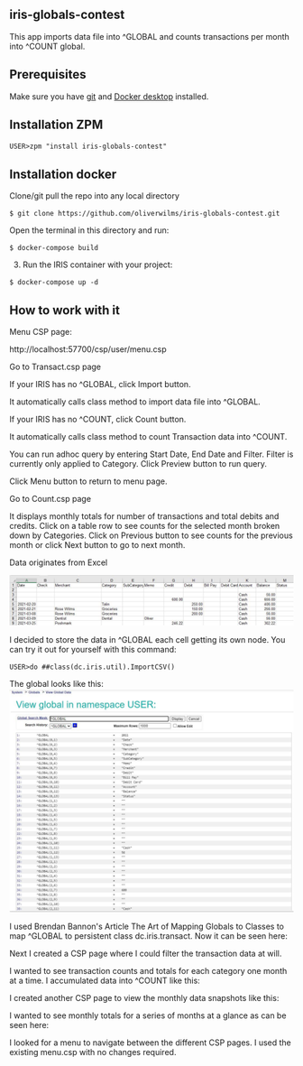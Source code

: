 ## iris-globals-contest
This app imports data file into ^GLOBAL and counts transactions per month into ^COUNT global.

## Prerequisites
Make sure you have [git](https://git-scm.com/book/en/v2/Getting-Started-Installing-Git) and [Docker desktop](https://www.docker.com/products/docker-desktop) installed.


## Installation ZPM

```
USER>zpm "install iris-globals-contest"
```

## Installation docker

Clone/git pull the repo into any local directory

```
$ git clone https://github.com/oliverwilms/iris-globals-contest.git
```

Open the terminal in this directory and run:

```
$ docker-compose build
```

3. Run the IRIS container with your project:

```
$ docker-compose up -d
```

## How to work with it

Menu CSP page:

http://localhost:57700/csp/user/menu.csp

Go to Transact.csp page

If your IRIS has no ^GLOBAL, click Import button.

It automatically calls class method to import data file into ^GLOBAL.

If your IRIS has no ^COUNT, click Count button.

It automatically calls class method to count Transaction data into ^COUNT.

You can run adhoc query by entering Start Date, End Date and Filter. Filter is currently only applied to Category. Click Preview button to run query.

Click Menu button to return to menu page.

Go to Count.csp page

It displays monthly totals for number of transactions and total debits and credits. Click on a table row to see counts for the selected month broken down by Categories. Click on Previous button to see counts for the previous month or click Next button to go to next month.

Data originates from Excel

![screenshot](https://github.com/oliverwilms/bilder/blob/main/Capture_Excel.JPG)

I decided to store the data in ^GLOBAL each cell getting its own node. You can try it out for yourself with this command:
```
USER>do ##class(dc.iris.util).ImportCSV()
```

The global looks like this:
![screenshot](https://github.com/oliverwilms/bilder/blob/main/Capture_GLOBAL.JPG)

I used Brendan Bannon's Article The Art of Mapping Globals to Classes to map ^GLOBAL to persistent class dc.iris.transact. Now it can be seen here:

Next I created a CSP page where I could filter the transaction data at will.

I wanted to see transaction counts and totals for each category one month at a time. I accumulated data into ^COUNT like this:

I created another CSP page to view the monthly data snapshots like this:

I wanted to see monthly totals for a series of months at a glance as can be seen here:

I looked for a menu to navigate between the different CSP pages. I used the existing menu.csp with no changes required.
